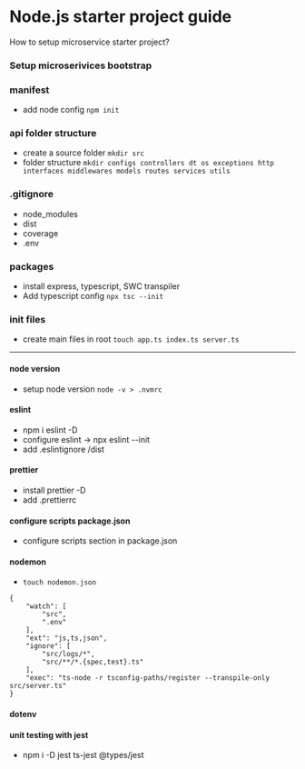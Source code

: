 # Node.js starter project guide

How to setup microservice starter project?

### Setup microserivices bootstrap

### manifest 
- add node config ``` npm init ```

### api folder structure
- create a source folder ``` mkdir src ```
- folder structure ```mkdir configs controllers dt
os exceptions http interfaces middlewares models routes services utils```

### .gitignore
- node_modules
- dist
- coverage
- .env

### packages
- install express, typescript, SWC transpiler
- Add typescript config ``` npx tsc --init ```

### init files
- create main files in root ``` touch app.ts index.ts server.ts ```
---

#### node version
- setup node version ``` node -v > .nvmrc ```

#### eslint 
- npm i eslint -D
- configure eslint -> npx eslint --init
- add .eslintignore /dist

#### prettier
- install prettier -D
- add .prettierrc 

#### configure scripts package.json
- configure scripts section in package.json

#### nodemon
- ```touch nodemon.json```
```
{
    "watch": [
        "src",
        ".env"
    ],
    "ext": "js,ts,json",
    "ignore": [
        "src/logs/*",
        "src/**/*.{spec,test}.ts"
    ],
    "exec": "ts-node -r tsconfig-paths/register --transpile-only src/server.ts"
}
```

#### dotenv 

#### unit testing with jest
- npm i -D jest ts-jest @types/jest

